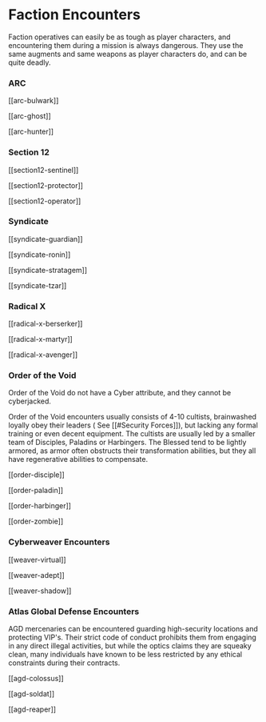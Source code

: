 # Faction Encounters
Faction operatives can easily be as tough as player characters, and encountering them during a mission is always dangerous. They use the same augments and same weapons as player characters do, and can be quite deadly.

### ARC

[[arc-bulwark]]

[[arc-ghost]]

[[arc-hunter]]

### Section 12

[[section12-sentinel]]

[[section12-protector]]

[[section12-operator]]


### Syndicate

[[syndicate-guardian]]

[[syndicate-ronin]]

[[syndicate-stratagem]]

[[syndicate-tzar]]
### Radical X

[[radical-x-berserker]]

[[radical-x-martyr]]

[[radical-x-avenger]]

### Order of the Void
Order of the Void do not have a Cyber attribute, and they cannot be cyberjacked.

Order of the Void encounters usually consists of 4-10 cultists, brainwashed loyally obey their leaders ( See [[#Security Forces]]), but lacking any formal training or even decent equipment. The cultists are usually led by a smaller team of Disciples, Paladins or Harbingers. The Blessed tend to be lightly armored, as armor often obstructs their transformation abilities, but they all have regenerative abilities to compensate.

[[order-disciple]]

[[order-paladin]]

[[order-harbinger]]

[[order-zombie]]


### Cyberweaver Encounters


[[weaver-virtual]]

[[weaver-adept]]

[[weaver-shadow]]


### Atlas Global Defense Encounters
AGD mercenaries can be encountered guarding high-security locations and protecting VIP's. Their strict code of conduct prohibits them from engaging in any direct illegal activities, but while the optics claims they are squeaky clean, many individuals have known to be less restricted by any ethical constraints during their contracts.

[[agd-colossus]]

[[agd-soldat]]

[[agd-reaper]]